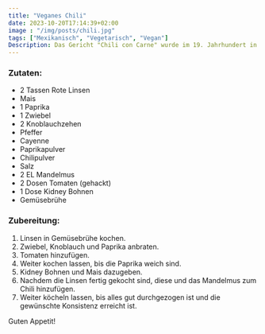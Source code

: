 ```yaml
---
title: "Veganes Chili"
date: 2023-10-20T17:14:39+02:00
image : "/img/posts/chili.jpg"
tags: ["Mexikanisch", "Vegetarisch", "Vegan"]
Description: Das Gericht "Chili con Carne" wurde im 19. Jahrhundert in Texas populär und Texas hat es 1977 offiziell zu seinem "State Dish" erklärt.
---
```

### Zutaten:

- 2 Tassen Rote Linsen
- Mais
- 1 Paprika
- 1 Zwiebel
- 2 Knoblauchzehen
- Pfeffer
- Cayenne
- Paprikapulver
- Chilipulver
- Salz
- 2 EL Mandelmus
- 2 Dosen Tomaten (gehackt)
- 1 Dose Kidney Bohnen
- Gemüsebrühe

### Zubereitung:

1. Linsen in Gemüsebrühe kochen.
2. Zwiebel, Knoblauch und Paprika anbraten.
3. Tomaten hinzufügen.
4. Weiter kochen lassen, bis die Paprika weich sind.
5. Kidney Bohnen und Mais dazugeben.
6. Nachdem die Linsen fertig gekocht sind, diese und das Mandelmus zum Chili hinzufügen.
7. Weiter köcheln lassen, bis alles gut durchgezogen ist und die gewünschte Konsistenz erreicht ist.

Guten Appetit!

